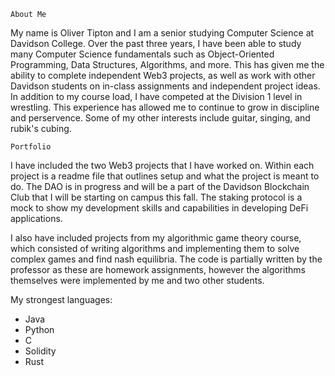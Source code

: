 `About Me`

My name is Oliver Tipton and I am a senior studying Computer Science at Davidson College.  Over the past three years, I have been able to study many Computer Science fundamentals such as Object-Oriented Programming, Data Structures, Algorithms, and more.  This has given me the ability to complete independent Web3 projects, as well as work with other Davidson students on in-class assignments and independent project ideas.  In addition to my course load, I have competed at the Division 1 level in wrestling.  This experience has allowed me to continue to grow in discipline and perservence.  Some of my other interests include guitar, singing, and rubik's cubing.


`Portfolio`

I have included the two Web3 projects that I have worked on.  Within each project is a readme file that outlines setup and what the project is meant to do.  The DAO is in progress and will be a part of the Davidson Blockchain Club that I will be starting on campus this fall.  The staking protocol is a mock to show my development skills and capabilities in developing DeFi applications.

I also have included projects from my algorithmic game theory course, which consisted of writing algorithms and implementing them to solve complex games and find nash equilibria.  The code is partially written by the professor as these are homework assignments, however the algorithms themselves were implemented by me and two other students.

My strongest languages:
- Java
- Python
- C
- Solidity
- Rust




